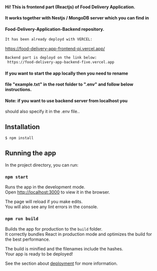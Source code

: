 #### Hi! This is frontend part (Reactjs) of Food Delivery Application.

#### It works together with Nestjs / MongoDB server which you can find in 

#### Food-Delivery-Application-Backend repository.

```bash
It has been already deployd with VERCEL:
```
https://food-delivery-app-frontend-pi.vercel.app/
```bash
Backend part is deployd on the link below: 
 https://food-delivery-app-backend-five.vercel.app 
```

#### If you want to start the app locally then you need to rename

#### file "example.txt" in the root folder to ".env" and follow below instructions.

#### Note: if you want to use backend server from localhost you 
should also specify it in the .env file..

## Installation

```bash
$ npm install
```

## Running the app

In the project directory, you can run:

### `npm start`

Runs the app in the development mode.\
Open [http://localhost:3000](http://localhost:3000) to view it in the browser.

The page will reload if you make edits.\
You will also see any lint errors in the console.

### `npm run build`

Builds the app for production to the `build` folder.\
It correctly bundles React in production mode and optimizes the build for the best performance.

The build is minified and the filenames include the hashes.\
Your app is ready to be deployed!

See the section about [deployment](https://facebook.github.io/create-react-app/docs/deployment) for more information.

